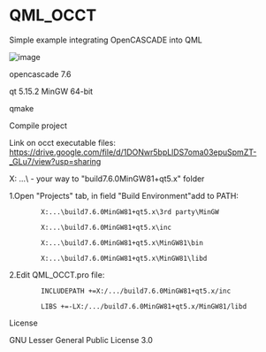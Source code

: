 # QML_OCCT
Simple example integrating OpenCASCADE into QML

![image](https://github.com/las1ik/QML_OCCT/assets/46218803/63f0ba88-6b6c-42b7-aa07-c50866a326ed)

opencascade 7.6

qt 5.15.2 MinGW 64-bit

qmake

Compile project

Link on occt executable files: https://drive.google.com/file/d/1DONwr5bpLlDS7oma03epuSpmZT-_GLu7/view?usp=sharing

X: \...\ - your way to "build7.6.0MinGW81+qt5.x" folder

1.Open "Projects" tab, in field "Build Environment"add to PATH:

			X:...\build7.6.0MinGW81+qt5.x\3rd party\MinGW
			
			X:...\build7.6.0MinGW81+qt5.x\inc
			
			X:...\build7.6.0MinGW81+qt5.x\MinGW81\bin
			
			X:...\build7.6.0MinGW81+qt5.x\MinGW81\libd
			

2.Edit QML_OCCT.pro file:

			INCLUDEPATH +=X:/.../build7.6.0MinGW81+qt5.x/inc
			
			LIBS +=-LX:/.../build7.6.0MinGW81+qt5.x/MinGW81/libd
			

License

GNU Lesser General Public License 3.0
